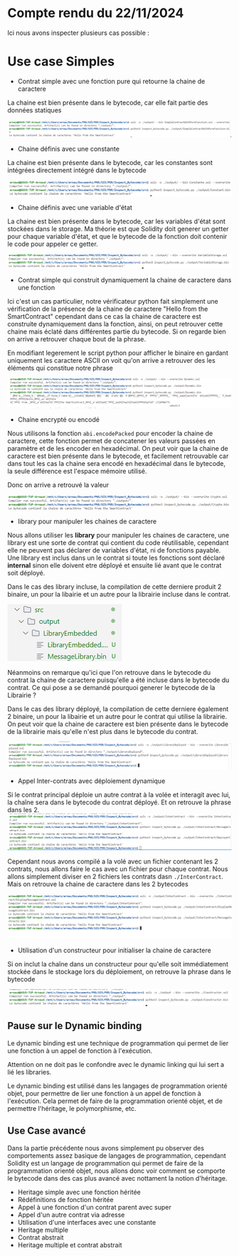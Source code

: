 # Compte rendu du 22/11/2024 

Ici nous avons inspecter plusieurs cas possible :

# Use case Simples

- Contrat simple avec une fonction pure qui retourne la chaine de caractere  

La chaine est bien présente dans le bytecode, car elle fait partie des données statiques

![alt text](image.png)

- Chaine définis avec une constante 

La chaine est bien présente dans le bytecode, car les constantes sont intégrées directement intégré dans le bytecode

![alt text](image-1.png)

- Chaine définis avec une variable d'état 

La chaine est bien présente dans le bytecode, car les variables d'état sont stockées dans le storage.
Ma théorie est que Solidity doit generer un getter pour chaque variable d'état, et que le bytecode de la fonction doit contenir le code pour appeler ce getter.

![alt text](image-2.png)

- Contrat simple qui construit dynamiquement la chaine de caractere dans une fonction

Ici c'est un cas particulier, notre vérificateur python fait simplement une vérification de la présence de la chaine de caractere "Hello from the SmartContract" cependant dans ce cas la chaine de caractere est construite dynamiquement dans la fonction, ainsi, on peut retrouver cette chaine mais éclaté dans différentes partie du bytecode. Si on regarde bien on arrive a retrouver chaque bout de la phrase.

En modifiant legerement le script python pour afficher le binaire en gardant uniquement les caractere ASCII on voit qu'on arrive a retrouver des les éléments qui constitue notre phrase

![alt text](image-3.png)

- Chaine encrypté ou encodé

Nous utilisons la fonction `abi.encodePacked` pour encoder la chaine de caractere, cette fonction permet de concatener les valeurs passées en paramètre et de les encoder en hexadécimal. On peut voir que la chaine de caractere est bien présente dans le bytecode, et facilement retrouvable car dans tout les cas la chaine sera encodé en hexadécimal dans le bytecode, la seule différence est l'espace mémoire utilisé.

Donc on arrive a retrouvé la valeur

![alt text](image-4.png)

- library pour manipuler les chaines de caractere

Nous allons utiliser les **library** pour manipuler les chaines de caractere, une library est une sorte de contrat qui contient du code réutilisable, cependant elle ne peuvent pas déclarer de variables d'état, ni de fonctions payable. Une library est inclus dans un le contrat si toute les fonctions sont déclaré **internal** sinon elle doivent etre déployé et ensuite lié avant que le contrat soit déployé.

Dans le cas des library incluse, la compilation de cette derniere produit 2 binaire, un pour la libairie et un autre pour la librairie incluse dans le contrat.

![alt text](image-5.png)

Néanmoins on remarque qu'ici que l'on retrouve dans le bytecode du contrat la chaine de caractere puisqu'elle a été incluse dans le bytecode du contrat. Ce qui pose a se demandé pourquoi generer le bytecode de la Librairie ?

Dans le cas des library déployé, la compilation de cette derniere également 2 binaire, un pour la libairie et un autre pour le contrat qui utilise la librairie. On peut voir que la chaine de caractere est bien présente dans le bytecode de la librairie mais qu'elle n'est plus dans le bytecode du contrat.

![alt text](image-6.png)

- Appel Inter-contrats avec déploiement dynamique  

Si le contrat principal déploie un autre contrat à la volée et interagit avec lui, la chaîne sera dans le bytecode du contrat déployé.
Et on retrouve la phrase dans les 2. 
![alt text](image-7.png)

Cependant nous avons compilé a la volé avec un fichier contenant les 2 contrats, nous allons faire le cas avec un fichier pour chaque contrat. Nous allons simplement diviser en 2 fichiers les contrats dasn `./InterContract`.
Mais  on retrouve la chaine de caractere dans les 2 bytecodes

![alt text](image-8.png)

- Utilisation d'un constructeur pour initialiser la chaine de caractere

Si on inclut la chaîne dans un constructeur pour qu'elle soit immédiatement stockée dans le stockage lors du déploiement, on retrouve la phrase dans le bytecode

![alt text](image-9.png)

## Pause sur le Dynamic binding

Le dynamic binding est une technique de programmation qui permet de lier une fonction à un appel de fonction à l'exécution. 

Attention on ne doit pas le confondre avec le dynamic linking qui lui sert a lié les libraries.

Le dynamic binding est utilisé dans les langages de programmation orienté objet, pour permettre de lier une fonction à un appel de fonction à l'exécution. Cela permet de faire de la programmation orienté objet, et de permettre l'héritage, le polymorphisme, etc.

## Use Case avancé

Dans la partie précédente nous avons simplement pu observer des comportements assez basique de langages de programmation, cependant Solidity est un langage de programmation qui permet de faire de la programmation orienté objet, nous allons donc voir comment se comporte le bytecode dans des cas plus avancé avec nottament la notion d'héritage.

- Heritage simple avec une fonction héritée  
- Rédéfinitions de fonction héritée
- Appel à une fonction d'un contrat parent avec super
- Appel d'un autre contrat via adresse
- Utilisation d'une interfaces avec une constante
- Heritage multiple
- Contrat abstrait 
- Heritage multiple et contrat abstrait



